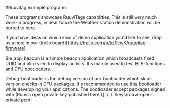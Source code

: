#Ruuvitag example programs

These programs showcase RuuviTags capablities. This is still very much work-in progress,
in near future the Weather station demonstration will be ported to here. 

If you have ideas on which kind of demo application you'd like to see, drop us a note in our (trello board)[https://trello.com/b/kz1llpvK/ruuvitag-firmware]. 

Ble_app_beacon is a simple beacon application which broadcasts fixed UUID and blinks led to display activity.
It's mainly used to test BLE-functions and DFU bootloaders. 

Debug-bootloader is the debug version of our bootloader which skips version checks in DFU packages.
It's recommended to use this bootloader while developing your applications. The bootloader accept
packages signed with (Ruuvis open private key published here.)[../../../keys/ruuvi-open-private.pem]


